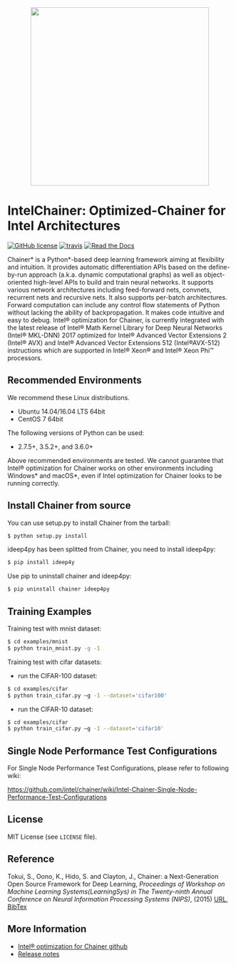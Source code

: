 <div align="center"><img src="docs/image/chainer_red_h.png" width="400"/></div>

# IntelChainer: Optimized-Chainer for Intel Architectures

[![GitHub license](https://img.shields.io/github/license/intel/chainer.svg)](https://github.com/intel/chainer)
[![travis](https://img.shields.io/travis/intel/chainer/master.svg)](https://travis-ci.org/intel/chainer)
[![Read the Docs](https://readthedocs.org/projects/chainer/badge/?version=stable)](https://docs.chainer.org/en/stable/?badge=stable)


Chainer* is a Python*-based deep learning framework aiming at flexibility and intuition. It provides automatic differentiation APIs based on the define-by-run approach (a.k.a. dynamic computational graphs) as well as object-oriented high-level APIs to build and train neural networks. It supports various network architectures including feed-forward nets, convnets, recurrent nets and recursive nets. It also supports per-batch architectures. Forward computation can include any control flow statements of Python without lacking the ability of backpropagation. It makes code intuitive and easy to debug. Intel® optimization for Chainer, is currently integrated with the latest release of Intel® Math Kernel Library for Deep Neural Networks (Intel® MKL-DNN) 2017 optimized for Intel® Advanced Vector Extensions 2 (Intel® AVX) and Intel® Advanced Vector Extensions 512 (Intel®AVX-512) instructions which are supported in Intel® Xeon® and Intel® Xeon Phi™ processors.

## Recommended Environments
We recommend these Linux distributions.
- Ubuntu 14.04/16.04 LTS 64bit
- CentOS 7 64bit

The following versions of Python can be used: 
- 2.7.5+, 3.5.2+, and 3.6.0+

Above recommended environments are tested. We cannot guarantee that Intel® optimization for Chainer works on other environments including Windows* and macOS*, even if Intel optimization for Chainer looks to be running correctly.


## Install Chainer from source
You can use setup.py to install Chainer from the tarball:

```sh
$ python setup.py install
```
ideep4py has been splitted from Chainer, you need to install ideep4py:
```sh
$ pip install ideep4y
```
Use pip to uninstall chainer and ideep4py:

```sh
$ pip uninstall chainer ideep4py
```

## Training Examples

Training test with mnist dataset:
```sh
$ cd examples/mnist
$ python train_mnist.py -g -1
```

Training test with cifar datasets:
- run the CIFAR-100 dataset:
```sh
$ cd examples/cifar
$ python train_cifar.py –g -1 --dataset='cifar100'
```
- run the CIFAR-10 dataset:
```sh
$ cd examples/cifar
$ python train_cifar.py –g -1 --dataset='cifar10'
```


## Single Node Performance Test Configurations

For Single Node Performance Test Configurations, please refer to following wiki:

https://github.com/intel/chainer/wiki/Intel-Chainer-Single-Node-Performance-Test-Configurations


## License

MIT License (see `LICENSE` file).


## Reference

Tokui, S., Oono, K., Hido, S. and Clayton, J.,
Chainer: a Next-Generation Open Source Framework for Deep Learning,
*Proceedings of Workshop on Machine Learning Systems(LearningSys) in
The Twenty-ninth Annual Conference on Neural Information Processing Systems (NIPS)*, (2015)
[URL](http://learningsys.org/papers/LearningSys_2015_paper_33.pdf), [BibTex](chainer_bibtex.txt)


## More Information
- [Intel® optimization for Chainer github](https://github.com/intel/chainer)
- [Release notes](https://github.com/intel/chainer/releases)
